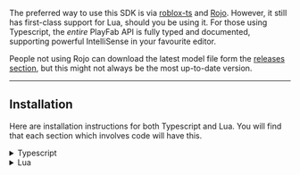 The preferred way to use this SDK is via [roblox-ts](https://roblox-ts.com) and [Rojo](https://rojo.space). However, it still has first-class support for Lua, should you be using it. For those using Typescript, the *entire* PlayFab API is fully typed and documented, supporting powerful IntelliSense in your favourite editor.

People not using Rojo can download the latest model file form the [releases section](https://github.com/grilme99/RobloxPlayFabSDK/releases), but this might not always be the most up-to-date version.

---

## Installation
Here are installation instructions for both Typescript and Lua. You will find that each section which involves code will have this.
    

<details>
    <summary>Typescript</summary>
    <p>
    Usage with Typescript is straightforward. All you need to do is install the package via NPM with <code>npm install @rbxts/playfab</code>. The SDK can then be used from anywhere in your game (if it is on the server)! Please continue down for Basic Usage.
    </p>
</details>

<details>
    <summary>Lua</summary>
    <p>
    <b>Manual</b>
    <br>
    You can download the latest model file release from the <a href="https://github.com/grilme99/RobloxPlayFabSDK/releases">releases section</a>, but this may not always be the most up-to-date version. You'll want to put this is a server directory, like <code>ServerScriptService</code> or <code>ServerStorage</code>.
    <br><br>
    <b>Advanced</b>
    <br>
    The SDK has no dependencies so you can easily include it as a Git submodule, syncing it in with Rojo. There should be no need to edit the actual SDK module itself (unless contributing).
    </p>
</details>